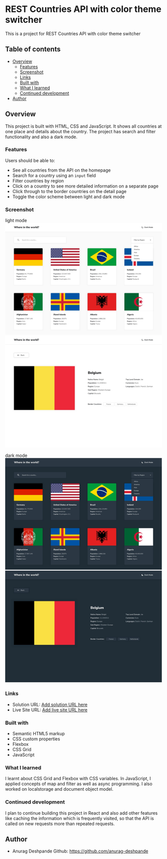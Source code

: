 # REST Countries API with color theme switcher

This is a project for REST Countries API with color theme switcher

## Table of contents

- [Overview](#overview)
  - [Features](#features)
  - [Screenshot](#screenshot)
  - [Links](#links)
  - [Built with](#built-with)
  - [What I learned](#what-i-learned)
  - [Continued development](#continued-development)
- [Author](#author)


## Overview
This project is built with HTML, CSS and JavaScript. It shows all countries at one place and details about the country. The project has search and filter functionality and also a dark mode.

### Features

Users should be able to:

- See all countries from the API on the homepage
- Search for a country using an `input` field
- Filter countries by region
- Click on a country to see more detailed information on a separate page
- Click through to the border countries on the detail page
- Toggle the color scheme between light and dark mode

### Screenshot

light mode
![](./design/desktop-design-home-light.jpg)
![](./design/desktop-design-detail-light.jpg)

dark mode
![](./design/desktop-design-home-dark.jpg)
![](./design/desktop-design-detail-dark.jpg)

### Links

- Solution URL: [Add solution URL here](https://your-solution-url.com)
- Live Site URL: [Add live site URL here](https://your-live-site-url.com)

### Built with

- Semantic HTML5 markup
- CSS custom properties
- Flexbox
- CSS Grid
- JavaScript

### What I learned
I learnt about CSS Grid and Flexbox with CSS variables. In JavaScript, I applied concepts of map and filter as well as async programming. I also worked on localstorage and document object model.

### Continued development
I plan to continue building this project in React and also add other features like caching the information which is frequently visited, so that the API is called on new requests more than repeated requests.

## Author
- Anurag Deshpande Github: https://github.com/anurag-deshpande



